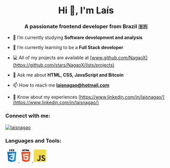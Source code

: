 <h1 align="center">Hi 👋, I'm Laís</h1>
<h3 align="center">A passionate frontend developer from Brazil 🇧🇷</h3>

- 🔭 I’m currently studying **Software development and analysis**

- 🌱 I’m currently learning to be a **Full Stack developer**

- 💻 All of my projects are available at [www.github.com/NagaoX](https://github.com/stars/NagaoX/lists/projects)

- 💬 Ask me about **HTML, CSS, JavaScript and Bitcoin**

- 📫 How to reach me **laisnagao@hotmail.com**

- 📄 Know about my experiences [https://www.linkedin.com/in/laisnagao/](https://www.linkedin.com/in/laisnagao/)

<h3 align="left">Connect with me:</h3>
<p align="left">
<a href="https://linkedin.com/in/laisnagao" target="blank"><img align="center" src="https://raw.githubusercontent.com/rahuldkjain/github-profile-readme-generator/master/src/images/icons/Social/linked-in-alt.svg" alt="laisnagao" height="30" width="40" /></a>
</p>

<h3 align="left">Languages and Tools:</h3>
<p align="left"> <a href="https://www.w3schools.com/css/" target="_blank" rel="noreferrer"> <img src="https://raw.githubusercontent.com/devicons/devicon/master/icons/css3/css3-original-wordmark.svg" alt="css3" width="40" height="40"/> </a> <a href="https://www.w3.org/html/" target="_blank" rel="noreferrer"> <img src="https://raw.githubusercontent.com/devicons/devicon/master/icons/html5/html5-original-wordmark.svg" alt="html5" width="40" height="40"/> </a> <a href="https://developer.mozilla.org/en-US/docs/Web/JavaScript" target="_blank" rel="noreferrer"> <img src="https://raw.githubusercontent.com/devicons/devicon/master/icons/javascript/javascript-original.svg" alt="javascript" width="40" height="40"/> </a> </p>
